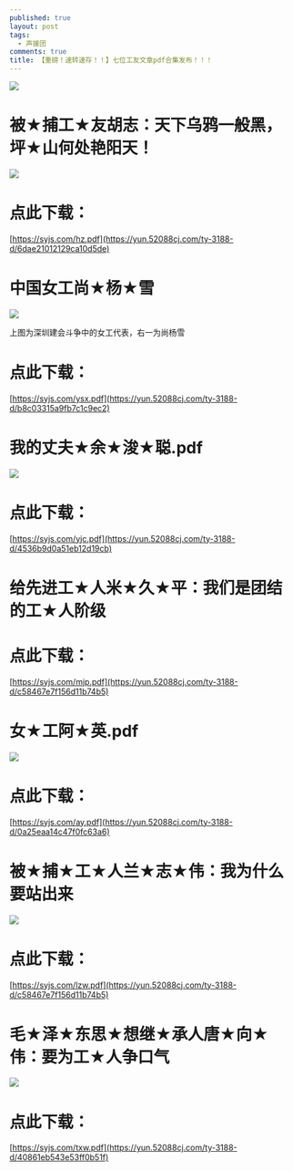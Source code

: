 ```yaml
---
published: true
layout: post
tags:
  - 声援团
comments: true
title: 【重磅！速转速存！！】七位工友文章pdf合集发布！！！
---
```


![](http://wx1.sinaimg.cn/mw690/0060lm7Tly1fuci502vtfj30k00fdadj.jpg)

# 被★捕工★友胡志：天下乌鸦一般黑，坪★山何处艳阳天！

![](https://ww3.sinaimg.cn/large/005YhI8igy1fufdsd66vmj30sw0lonpd)

# 点此下载：

[https://syjs.com/hz.pdf](https://yun.52088cj.com/ty-3188-d/6dae21012129ca10d5de)


# 中国女工尚★杨★雪

![](https://upload.cc/i1/2018/08/18/zeFmQh.png)

上图为深圳建会斗争中的女工代表，右一为尚杨雪

# 点此下载：
[https://syjs.com/ysx.pdf](https://yun.52088cj.com/ty-3188-d/b8c03315a9fb7c1c9ec2)

# 我的丈夫★余★浚★聪.pdf

![](http://wx4.sinaimg.cn/mw690/0060lm7Tly1fu4tvt8sqbj30go0m8ac6.jpg)

# 点此下载：
[https://syjs.com/yjc.pdf](https://yun.52088cj.com/ty-3188-d/4536b9d0a51eb12d19cb)

# 给先进工★人米★久★平：我们是团结的工★人阶级

# 点此下载：
[https://syjs.com/mjp.pdf](https://yun.52088cj.com/ty-3188-d/c58467e7f156d11b74b5)

# 女★工阿★英.pdf

![](http://wx2.sinaimg.cn/mw690/0060lm7Tly1fu3qmqsqblj30j60eeacq.jpg)

# 点此下载：
[https://syjs.com/ay.pdf](https://yun.52088cj.com/ty-3188-d/0a25eaa14c47f0fc63a6)

# 被★捕★工★人兰★志★伟：我为什么要站出来

![](http://wx3.sinaimg.cn/mw690/0060lm7Tly1fuci51t1gzj30j60eek77.jpg)

# 点此下载：
[https://syjs.com/lzw.pdf](https://yun.52088cj.com/ty-3188-d/c58467e7f156d11b74b5)

# 毛★泽★东思★想继★承人唐★向★伟：要为工★人争口气

![](http://wx1.sinaimg.cn/mw690/0060lm7Tly1fu9hdpggl7j30u01p3ten.jpg)

# 点此下载：
[https://syjs.com/txw.pdf](https://yun.52088cj.com/ty-3188-d/40861eb543e53ff0b51f)

